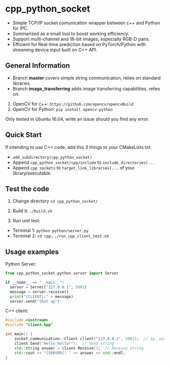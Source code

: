 # cpp_python_socket
- Simple TCP/IP socket comunication wrapper between c++ and Python for IPC.
- Summarized  as a small tool to boost working efficiency.
- Support multi-channel and 16-bit images, especially RGB-D pairs.
- Efficient for Real-time prediction based on PyTorch/Python with streaming device input built on C++ API.

## General Information
- Branch **master** covers simple string communication, relies on standard libraries.
- Branch **image_transferring** adds image transferring capabilities, relies on:
1. OpenCV for c++: `https://github.com/opencv/opencvBuild`
2. OpenCV for Python: `pip install opencv-python`

Only tested in Ubuntu 16.04, write an issue should you find any error.

## Quick Start
If intending to use C++ code, add this 3 things to your CMakeLists.txt:
- `add_subdirectory(cpp_python_socket)`
- Append `cpp_python_socket/cpp/include` to `include_directories(...`
- Append `cpp_sockets` to `target_link_libraries(...` of your library/executable.

## Test the code
1. Change directory
`cd cpp_python_socket/`

2. Build it:
`./build.sh`

3. Run unit test:
- Terminal 1: `python python/server.py`
- Terminal 2: `cd cpp;` `./run_cpp_client_test.sh`

## Usage examples
Python Server:
```Python
from cpp_python_socket.python.server import Server

if __name__ == "__main__":
  server = Server("127.0.0.1", 5001)
  message = server.receive()
  print("[CLIENT]:" + message)
  server.send("Shut up")
```

C++ client:
```cpp
#include <iostream>
#include "client.hpp"

int main() {
    socket_communication::Client client("127.0.0.1", 5001);  // ip, port
    client.Send("Hello hello!");  // Send string
    std::string answer = client.Receive();  // Receive string
    std::cout << "[SERVER]: " << answer << std::endl;
}
```
